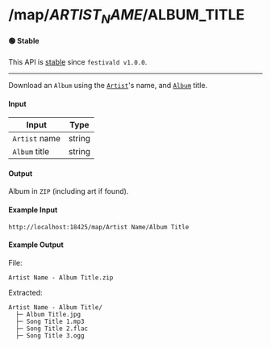 # /map/$ARTIST_NAME/$ALBUM_TITLE

#### 🟢 Stable
This API is [stable](../../api-stability/marker.md) since `festivald v1.0.0`.

---

Download an `Album` using the [`Artist`](../../common-objects/artist.md)'s name, and [`Album`](../../common-objects/album.md) title.

#### Input
| Input         | Type   |
|---------------|--------|
| `Artist` name | string |
| `Album` title | string |

#### Output
Album in `ZIP` (including art if found).

#### Example Input
```http
http://localhost:18425/map/Artist Name/Album Title
```

#### Example Output
File:
```plaintext
Artist Name - Album Title.zip
```

Extracted:
```plaintext
Artist Name - Album Title/
  ├─ Album Title.jpg
  ├─ Song Title 1.mp3
  ├─ Song Title 2.flac
  ├─ Song Title 3.ogg
```
